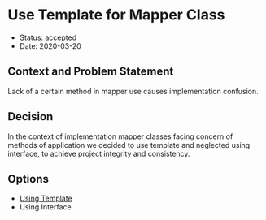 # Use Template for Mapper Class

* Status: accepted
* Date: 2020-03-20 

## Context and Problem Statement

Lack of a certain method in mapper use causes implementation confusion.

## Decision

In the context of implementation mapper classes facing concern of methods of application we decided to use template and neglected using interface, to achieve project integrity and consistency. 

## Options <!-- optional -->

* [Using Template](https://github.com/Trendyol/android-guidelines/blob/master/android_studio_live_templates/file_and_code_templates/file_templates_readme.md)
* Using Interface
